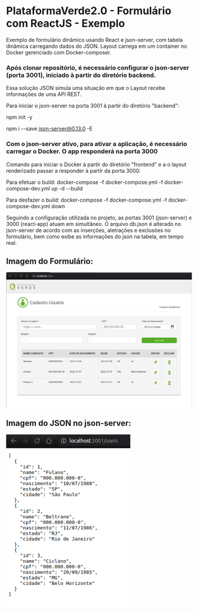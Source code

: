 # PlataformaVerde2.0 - Formulário com ReactJS - Exemplo
Exemplo de formulário dinâmico usando React e json-server, com tabela dinâmica carregando dados do JSON.
Layout carrega em um container no Docker gerenciado com Docker-composer.

### Após clonar repositório, é necessário configurar o json-server (porta 3001), iniciado à partir do diretório backend.
Essa solução JSON simula uma situação em que o Layout recebe informações de uma API REST.

Para iniciar o json-server na porta 3001 à partir do diretório "backend":

npm init -y

npm i --save json-server@0.13.0 -E

### Com o json-server ativo, para ativar a aplicação, é necessário carregar o Docker. O app responderá na porta 3000

Comando para iniciar o Docker à partir do diretório "frontend" e a o layout renderizado passar a responder à partir da porta 3000:

Para efetuar o build:
        docker-compose -f docker-compose.yml -f docker-compose-dev.yml up -d --build

Para desfazer o build:
        docker-compose -f docker-compose.yml -f docker-compose-dev.yml down

Seguindo a configuração utilizada no projeto, as portas 3001 (json-server) e 3000 (react-app) atuam em simultâneo.
O arquivo db.json é alterado no json-server de acordo com as inserções, aletrações e exclusões no formulário,
bem como exibe as informações do json na tabela, em tempo real.

## Imagem do Formulário:
![Imagem Formulário](https://github.com/RafaelSouzaValle/PlataformaVerde2.0/blob/master/imagem-amostra/layout.png)


## Imagem do JSON no json-server:
![Imagem json-server](https://github.com/RafaelSouzaValle/PlataformaVerde2.0/blob/master/imagem-amostra/json-exemplo.png)
